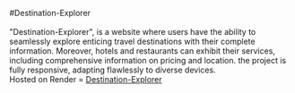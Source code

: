#Destination-Explorer <br/><br/>
"Destination-Explorer", is a website where users have the ability to seamlessly explore enticing travel destinations with their complete information. Moreover, hotels and restaurants can exhibit their services, including comprehensive information on pricing and location. the project is fully responsive, adapting flawlessly to diverse devices.
<br/>Hosted on Render = <a href="https://wanderlust-jefw.onrender.com">Destination-Explorer</a>

